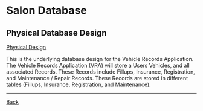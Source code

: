 # Salon Database

## Physical Database Design

[Physical Design](SalonPhysicalDatabase.png)

This is the underlying database design for the Vehicle Records Application.
The Vehicle Records Application (VRA) will store a Users Vehicles, and all associated Records.
These Records include Fillups, Insurance, Registration, and Maintenance / Repair Records.
These Records are stored in different tables (Fillups, Insurance, Registration, and Maintenance).

<hr>

[Back](README.md)

